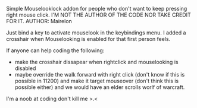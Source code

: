 Simple Mouselooklock addon for people who don't want to keep pressing right mouse click. 
I'M NOT THE AUTHOR OF THE CODE NOR TAKE CREDIT FOR IT. AUTHOR: Mairelon

Just bind a key to activate mouselook in the keybindings menu.
I added a crosshair when Mouselooking is enabled for that first person feels.

If anyone can help coding the following:
- make the crosshair dissapear when rightclick and mouselooking is disabled
- maybe override the walk forward with right click (don't know if this is possible in 11200) and make it target mouseover (don't think this is possible either) and we would have an elder scrolls worlf of warcraft. 

I'm a noob at coding don't kill me >.<

